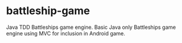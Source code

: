 battleship-game
===============

Java TDD Battleships game engine. Basic Java only Battleships game engine using MVC for inclusion in Android game.

